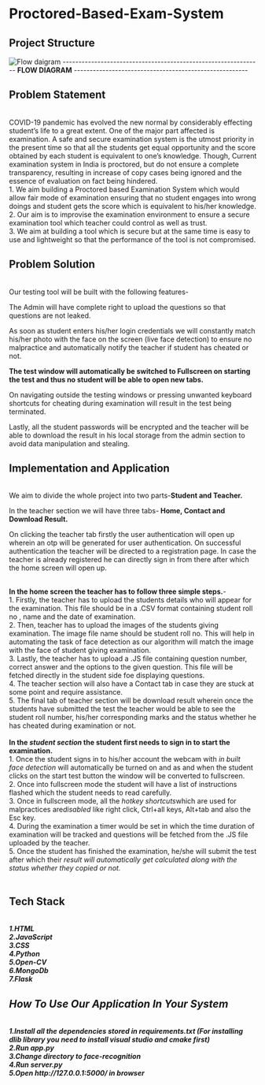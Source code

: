 # Proctored-Based-Exam-System
## Project Structure
![Flow daigram](https://user-images.githubusercontent.com/78478098/123542626-49d1f800-d768-11eb-9dff-8fe1ca8c08f8.jpeg)
 --------------------------------------------------------------- <b>FLOW DIAGRAM</b> -------------------------------------------------------
## Problem Statement
<br />
COVID-19 pandemic has evolved the new normal by considerably effecting student’s life to a great extent. One of the major part affected is examination. A safe and secure examination system is the utmost priority in the present time so that all the students get equal opportunity and the score obtained by each student is equivalent to one’s knowledge. Though, Current examination system in India is proctored, but do not ensure a complete transparency, resulting in increase of copy cases being ignored and the essence of evaluation on fact being hindered.
<br />
1. We aim building a Proctored based Examination System which would allow fair mode of examination ensuring that no student engages into wrong doings and student gets the score which is equivalent to his/her knowledge.<br />
2. Our aim is to improvise the examination environment to ensure a secure examination tool which teacher could control as well as trust.<br />
3. We aim at building a tool which is secure but at the same time is easy to use and lightweight so that the performance of the tool is not compromised.
<br />


## Problem Solution
<br />
Our testing tool will be built with the following features-

The Admin will have complete right to upload the questions so that questions are not leaked.<br />

As soon as student enters his/her login credentials we will constantly match his/her photo with the face on the screen (live face detection) to ensure no malpractice and automatically notify the teacher if student has cheated or not.<br />

<b>The test window will automatically be switched to Fullscreen on starting the test and thus no student will be able to open new tabs.</b><br />

On navigating outside the testing windows or pressing unwanted keyboard shortcuts for cheating during examination will result in the test being terminated.<br />

Lastly, all the student passwords will be encrypted and the teacher will be able to download the result in his local storage from the admin section to avoid data manipulation and stealing.
<br />


## Implementation and Application
<br />
We aim to divide the whole project into two parts-<b>Student and Teacher.</b><br />

In the teacher section we will have three tabs-<b> Home, Contact and Download Result.</b><br />

On clicking the teacher tab firstly the user authentication will open up wherein an otp will be generated for user authentication. On successful authentication the teacher will be directed to a registration page. In case the teacher is already registered he can directly sign in from there after which the home screen will open up.<br />

<br />
<b>In the home screen the teacher has to follow three simple steps.</b>-<br />
1. Firstly, the teacher has to upload the students details who will appear for the examination. This file should be in a .CSV format containing student roll no , name and the date of examination.<br />
2. Then, teacher has to upload the images of the students giving examination. The image file name should be student roll no. This will help in automating the task of face detection as our algorithm will match the image with the face of student giving examination.<br />
3. Lastly, the teacher has to upload a .JS file containing question number, correct answer and the options to the given question. This file will be fetched directly in the student side foe displaying questions.<br />
4. The teacher section will also have a Contact tab in case they are stuck at some point and require assistance.<br />
5. The final tab of teacher section will be download result wherein once the students have submitted the test the teacher would be able to see the student roll number, his/her corresponding marks and the status whether he has cheated during examination or not.<br />
<br />
<b>In the <i>student section</i> the student first needs to sign in to start the examination.</b><br />
1. Once the student signs in to his/her account the webcam with <i>in built face detection</i> will automatically be turned on and as and when the student clicks on the start test button the window will be converted to fullscreen.<br />
2. Once into fullscreen mode the student will have a list of instructions flashed which the student needs to read carefully.<br />
3. Once in fullscreen mode, all the <i>hotkey shortcuts</i>which are used for malpractices are<i>disabled</i> like right click, Ctrl+all keys, Alt+tab and also the Esc key.<br />
4. During the examination a timer would be set in which the time duration of examination will be tracked and questions will be fetched from the .JS file uploaded by the teacher.<br />
5. Once the student has finished the examination, he/she will submit the test after which their<i> result will automatically get calculated along with the status whether they copied or not.</i><br />

<br />

## Tech Stack
<br />
<b><i>
1.HTML
<br />
2.JavaScript
<br />
3.CSS
<br />
4.Python
<br />
5.Open-CV
<br />
6.MongoDb
<br />
7.Flask
 </b><i/>
<br />                                                                                            

 ## How To Use Our Application In Your System
<br />
 <b><i>
1.Install all the dependencies stored in requirements.txt (For installing dlib library you need to install visual studio and cmake first)
<br />
2.Run app.py
<br /> 
3.Change directory to face-recognition
<br /> 
4.Run server.py
<br /> 
5.Open http://127.0.0.1:5000/ in browser
